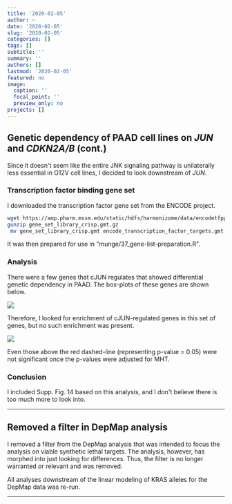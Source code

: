 ```yaml
---
title: '2020-02-05'
author: ~
date: '2020-02-05'
slug: '2020-02-05'
categories: []
tags: []
subtitle: ''
summary: ''
authors: []
lastmod: '2020-02-05'
featured: no
image:
  caption: ''
  focal_point: ''
  preview_only: no
projects: []
---
```


## Genetic dependency of PAAD cell lines on *JUN* and *CDKN2A/B* (cont.)

Since it doesn't seem like the entire JNK signaling pathway is unilaterally less essential in G12V cell lines, I decided to look downstream of *JUN*.

### Transcription factor binding gene set

I downloaded the transcription factor gene set from the ENCODE project.

```bash
wget https://amp.pharm.mssm.edu/static/hdfs/harmonizome/data/encodetfppi/gene_set_library_crisp.gmt.gz
gunzip gene_set_library_crisp.gmt.gz
 mv gene_set_library_crisp.gmt encode_transcription_factor_targets.gmt
```

It was then prepared for use in "munge/37_gene-list-preparation.R".

### Analysis

There were a few genes that cJUN regulates that showed differential genetic dependency in PAAD.
The box-plots of these genes are shown below.

![](img/graphs/90_25_paad_depmap_jun-cdkn2a-G12V/jun_bs_dep_boxplots.svg)

Therefore, I looked for enrichment of cJUN-regulated genes in this set of genes, but no such enrichment was present.

![](img/graphs/90_25_paad_depmap_jun-cdkn2a-G12V/tf_stats_volcano.svg)

Even those above the red dashed-line (representing p-value = 0.05) were not significant once the p-values were adjusted for MHT.

### Conclusion

I included Supp. Fig. 14 based on this analysis, and I don't believe there is too much more to look into.

---

## Removed a filter in DepMap analysis

I removed a filter from the DepMap analysis that was intended to focus the analysis on viable synthetic lethal targets.
The analysis, however, has morphed into just looking for differences.
Thus, the filter is no longer warranted or relevant and was removed.

All analyses downstream of the linear modeling of KRAS alleles for the DepMap data was re-run.

---

